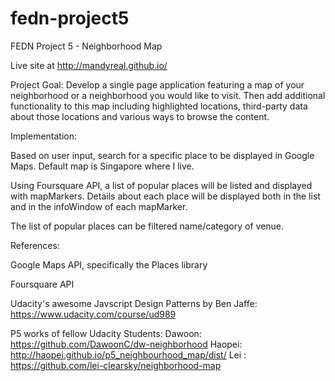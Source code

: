 # fedn-project5
FEDN Project 5 - Neighborhood Map

Live site at http://mandyreal.github.io/

Project Goal: Develop a single page application featuring a map of your neighborhood or a neighborhood you would like to visit. Then add additional functionality to this map including highlighted locations, third-party data about those locations and various ways to browse the content.

Implementation: 

Based on user input, search for a specific place to be displayed in Google Maps. Default map is Singapore where I live.

Using Foursquare API, a list of popular places will be listed and displayed with mapMarkers. Details about each place will be displayed both in the list and in the infoWindow of each mapMarker.

The list of popular places can be filtered name/category of venue. 

References:

Google Maps API, specifically the Places library

Foursquare API

Udacity's awesome Javscript Design Patterns by Ben Jaffe: https://www.udacity.com/course/ud989

P5 works of fellow Udacity Students:
Dawoon: https://github.com/DawoonC/dw-neighborhood
Haopei: http://haopei.github.io/p5_neighbourhood_map/dist/
Lei   : https://github.com/lei-clearsky/neighborhood-map
